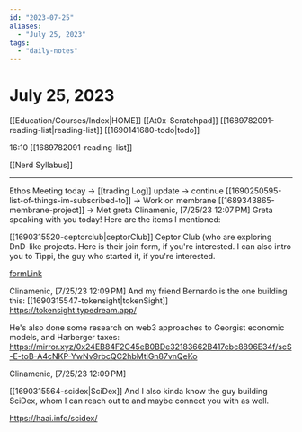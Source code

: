 ```yaml
---
id: "2023-07-25"
aliases:
  - "July 25, 2023"
tags:
  - "daily-notes"
---
```


# July 25, 2023

[[Education/Courses/Index|HOME]]
[[At0x-Scratchpad]]
[[1689782091-reading-list|reading-list]]
[[1690141680-todo|todo]]

16:10
[[1689782091-reading-list]]

[[Nerd Syllabus]]



-------------------------------
Ethos Meeting today
-> [[trading Log]] update
-> continue [[1690250595-list-of-things-im-subscribed-to]]
-> Work on membrane [[1689343865-membrane-project]]
-> Met greta
<LeftMouse>Clinamenic, [7/25/23 12:07 PM]
Greta speaking with you today! Here are the items I mentioned:

[[1690315520-ceptorclub|ceptorClub]]
Ceptor Club (who are exploring DnD-like projects. Here is their join form, if you're interested. I can also intro you to Tippi, the guy who started it, if you're interested.

[formLink](https://forms.gle/6yniQ4c9JndnQF3u9)

Clinamenic, [7/25/23 12:09 PM]
And my friend Bernardo is the one building this:
[[1690315547-tokensight|tokenSight]]
https://tokensight.typedream.app/

He's also done some research on web3 approaches to Georgist economic models, and Harberger taxes: https://mirror.xyz/0x24EB84F2C45eB0BDe32183662B417cbc8896E34f/scS-E-toB-A4cNKP-YwNv9rbcQC2hbMtiGn87vnQeKo

Clinamenic, [7/25/23 12:09 PM]

[[1690315564-scidex|SciDex]]
And I also kinda know the guy building SciDex, whom I can reach out to and maybe connect you with as well.

https://haai.info/scidex/

